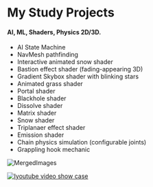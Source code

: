 # My Study Projects
<h4> AI, ML, Shaders, Physics 2D/3D. </h4>


- AI State Machine
- NavMesh pathfinding
- Interactive animated snow shader
- Bastion effect shader (fading-appearing 3D)
- Gradient Skybox shader with blinking stars
- Animated grass shader
- Portal shader
- Blackhole shader
- Dissolve shader
- Matrix shader
- Snow shader
- Triplanaer effect shader
- Emission shader
- Chain physics simulation (configurable joints)
- Grappling hook mechanic

![MergedImages](https://user-images.githubusercontent.com/10260469/227244804-3335e57d-c1eb-46c0-a8c0-649068f75978.png)


[![Iyoutube video show case](https://img.youtube.com/vi/F2rZtn8MeR0/0.jpg)](https://www.youtube.com/watch?v=F2rZtn8MeR0)
